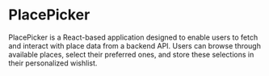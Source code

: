 
# PlacePicker

PlacePicker is a React-based application designed to enable users to fetch and interact with place data from a backend API. Users can browse through available places, select their preferred ones, and store these selections in their personalized wishlist.

